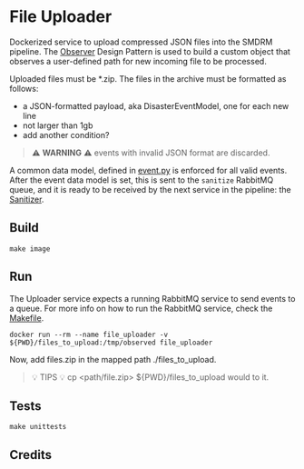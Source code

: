 # File Uploader

Dockerized service to upload compressed JSON files into the SMDRM pipeline.
The [Observer](https://refactoring.guru/design-patterns/observer/python/example) Design Pattern is used to build
a custom object that observes a user-defined path for new incoming file to be processed.

Uploaded files must be *.zip. The files in the archive must be formatted as follows:
* a JSON-formatted payload, aka DisasterEventModel, one for each new line
* not larger than 1gb
* add another condition?

> :warning: **WARNING** :warning:
> events with invalid JSON format are discarded.

A common data model, defined in [event.py](../commons/libdrm/datamodel/event.py) is enforced for all valid events.
After the event data model is set, this is sent to the `sanitize` RabbitMQ queue, and it is ready to be received by
the next service in the pipeline: the [Sanitizer](../sanitizer/README.md).


## Build

```shell
make image
```

## Run

The Uploader service expects a running RabbitMQ service to send events to a queue.
For more info on how to run the RabbitMQ service, check the [Makefile](../commons/Makefile).

```shell
docker run --rm --name file_uploader -v ${PWD}/files_to_upload:/tmp/observed file_uploader
```

Now, add files.zip in the mapped path ./files_to_upload.

> :bulb: TIPS :bulb:
> cp <path/file.zip> ${PWD}/files_to_upload would to it.


## Tests

```shell
make unittests
```

## Credits
